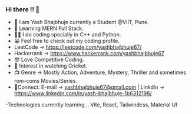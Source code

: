 ### Hi there !! 👋

- 🙌 I am Yash Bhajbhuje currently a Student @VIIT, Pune.
- 📖 Learning MERN Full Stack.
- 👨‍💻 I do coding specially in C++ and Python.
- 😀 Feel free to check out my coding profile.
-   LeetCode -> https://leetcode.com/yashbhajbhuje67/
-   Hackerrank -> https://www.hackerrank.com/yashbhajbhuje67
-   😎 Love Competitive Coding.
- 🏏 Interest in watching Cricket.
- 📺 Genre -> Mostly Action, Adventure, Mystery, Thriller and sometimes rom-coms Movies/Series.
- 📱Connect: E-mail -> yashbhajbhuje67@gmail.com | Linkdin -> https://www.linkedin.com/in/yash-bhajbhuje-1b6312198/

-Technologies currently learning...
Vite, React, Tailwindcss, Material UI
